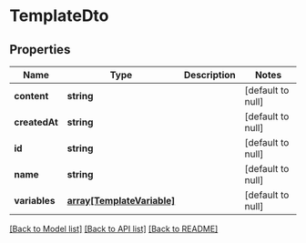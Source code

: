 # TemplateDto

## Properties
Name | Type | Description | Notes
------------ | ------------- | ------------- | -------------
**content** | **string** |  | [default to null]
**createdAt** | **string** |  | [default to null]
**id** | **string** |  | [default to null]
**name** | **string** |  | [default to null]
**variables** | [**array[TemplateVariable]**](TemplateVariable.md) |  | [default to null]

[[Back to Model list]](../README.md#documentation-for-models) [[Back to API list]](../README.md#documentation-for-api-endpoints) [[Back to README]](../README.md)


